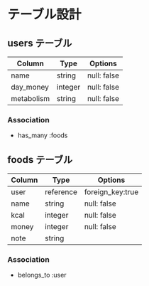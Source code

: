 # テーブル設計

## users テーブル

| Column     | Type    | Options     |
| ---------- | ------- | ----------- |
| name       | string  | null: false |
| day_money  | integer | null: false |
| metabolism | string  | null: false |

### Association

- has_many :foods

## foods テーブル

| Column | Type      | Options          |
| ------ | --------- | ---------------- |
| user   | reference | foreign_key:true |
| name   | string    | null: false      |
| kcal   | integer   | null: false      |
| money  | integer   | null: false      |
| note   | string    |                  |

### Association

- belongs_to :user
